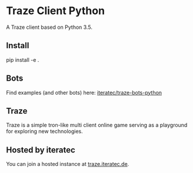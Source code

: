 # Traze Client Python

A Traze client based on Python 3.5.

## Install

pip install -e .

## Bots

Find examples (and other bots) here: [iteratec/traze-bots-python](https://github.com/iteratec/traze-bots-python/tree/master)

## Traze

Traze is a simple tron-like multi client online game serving as a playground for exploring new technologies.

## Hosted by iteratec

You can join a hosted instance at [traze.iteratec.de](https://traze.iteratec.de).
